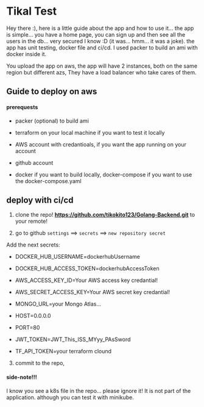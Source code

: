 # Tikal Test

Hey there :), here is a little guide about the app and how to use it...
the app is simple... you have a home page, you can sign up and then see all the users in the db...
very secured I know :D (it was... hmm... it was a joke). the app has unit testing, docker file and ci/cd.
I used packer to build an ami with docker inside it. 

You upload the app on aws, the app will have 2 instances, both on the same region but different azs,
They have a load balancer who take cares of them.

## Guide to deploy on aws

#### prerequests

- packer (optional) to build ami

- terraform on your local machine if you want to test it locally

- AWS account with credantioals, if you want the app running on your account

- github account

- docker if you want to build locally, docker-compose if you want to use the docker-compose.yaml

## deploy with ci/cd

1. clone the repo! **https://github.com/tikokito123/Golang-Backend.git** to your remote!

2. go to github ```settings``` ==> ```secrets``` ==> ```new repository secret```

Add the next secrets:

- DOCKER_HUB_USERNAME=dockerhubUsername
 
- DOCKER_HUB_ACCESS_TOKEN=dockerhubAccessToken

- AWS_ACCESS_KEY_ID=Your AWS access key credantial!

- AWS_SECRET_ACCESS_KEY=Your AWS secret key credantial!

- MONGO_URL=your Mongo Atlas...

- HOST=0.0.0.0

- PORT=80

- JWT_TOKEN=JWT_This_ISS_MYyy_PAsSword

- TF_API_TOKEN=your terraform clound


3. commit to the repo,



#### side-note!!!

I know you see a k8s file in the repo... please ignore it! It is not part of the application.
although you can test it with minikube. 